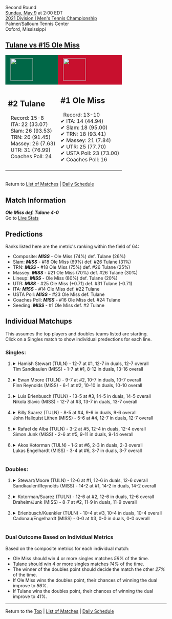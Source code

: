 Second Round[](#top)<a name="top"></a>  
[Sunday, May 9](../../schedule.md#05-09) at 2:00 EDT  
[2021 Division I Men's Tennis Championship](../index.md)  
Palmer/Salloum Tennis Center  
Oxford, Mississippi  
## [Tulane vs #15 Ole Miss](https://www.ncaa.com/game/5833416)  

<table><tr style="background-color: #d9d9d9 !important"><td style="background-color: #006747 !important"><img src="https://www.ncaa.com/sites/default/files/images/logos/schools/t/tulane.70.png" width="70" height="70" style="padding: 8px;" /></td><td style="background-color: #C8102E !important"><img src="https://www.ncaa.com/sites/default/files/images/logos/schools/o/ole-miss.70.png" width="70" height="70" style="padding: 8px;" /></td></tr><tr>
<td>  

<h2>#2 Tulane</h2>  
&nbsp; Record: 15-8<br>  
&nbsp; ITA: 22 (33.07)<br>  
&nbsp; Slam: 26 (93.53)<br>  
&nbsp; TRN: 26 (91.45)<br>  
&nbsp; Massey: 26 (7.63)<br>  
&nbsp; UTR: 31 (76.99)<br>  
&nbsp; Coaches Poll: 24<br>  
<br>  

</td>
<td>  

<h2>#1 Ole Miss</h2>  
&nbsp; Record: 13-10<br>  
&#10004; ITA: 14 (44.94)<br>  
&#10004; Slam: 18 (95.00)<br>  
&#10004; TRN: 18 (93.41)<br>  
&#10004; Massey: 21 (7.84)<br>  
&#10004; UTR: 25 (77.70)<br>  
&#10004; USTA Poll: 23 (73.00)<br>  
&#10004; Coaches Poll: 16<br>  
<br>  

</td>
</tr></table>  


<br>Return to [List of Matches](../index.md) &#124; [Daily Schedule](../../schedule.md#05-09)

## Match Information  
***Ole Miss def. Tulane 4-0***  
Go to [Live Stats](http://stats.statbroadcast.com/statmonitr/?id=350592)  

## Predictions  

Ranks listed here are the metric's ranking within the field of 64:  
- Composite: ***MISS*** - Ole Miss (74%) def. Tulane (26%)  
- Slam: ***MISS*** - #18 Ole Miss (69%) def. #26 Tulane (31%)  
- TRN: ***MISS*** - #18 Ole Miss (75%) def. #26 Tulane (25%)  
- Massey: ***MISS*** - #21 Ole Miss (70%) def. #26 Tulane (30%)  
- Lineup: ***MISS*** - Ole Miss (80%) def. Tulane (20%)  
- UTR: ***MISS*** - #25 Ole Miss (+0.71) def. #31 Tulane (-0.71)  
- ITA: ***MISS*** - #14 Ole Miss def. #22 Tulane  
- USTA Poll: ***MISS*** - #23 Ole Miss def. Tulane  
- Coaches Poll: ***MISS*** - #16 Ole Miss def. #24 Tulane  
- Seeding: ***MISS*** - #1 Ole Miss def. #2 Tulane  

## Individual Matchups  
This assumes the top players and doubles teams listed are starting.  
Click on a Singles match to show individual predections for each line.  

### Singles:  

<ol>
<li><details>
<summary markdown="span">Hamish Stewart (TULN) - 12-7 at #1, 12-7 in duals, 12-7 overall<br>Tim Sandkaulen (MISS) - 1-7 at #1, 8-12 in duals, 13-16 overall</summary>
<h4>Predictions</h4><ul>
<li>Composite: <b><i>TULN</i></b> - Stewart (70%) def. Sandkaulen (30%)</li>  
<li>Slam: <b><i>TULN</i></b> - Stewart (69%) def. Sandkaulen (31%)</li>  
<li>TRN: <b><i>TULN</i></b> - Stewart (67%) def. Sandkaulen (33%)</li>  
<li>Massey: <b><i>TULN</i></b> - Stewart (64%) def. Sandkaulen (36%)</li>  
<li>UTR: <b><i>TULN</i></b> - Stewart (79%) def. Sandkaulen (21%)</li>  
<li>ITA: <b><i>MISS</i></b> - Sandkaulen (22.95) def. Stewart (22.58)</li>  
</ul>
</details>&nbsp;</li>
<li><details>
<summary markdown="span">Ewan Moore (TULN) - 9-7 at #2, 10-7 in duals, 10-7 overall<br>Finn Reynolds (MISS) - 6-1 at #2, 10-10 in duals, 10-10 overall</summary>
<h4>Predictions</h4><ul>
<li>Composite: <b><i>MISS</i></b> - Reynolds (72%) def. Moore (28%)</li>  
<li>Slam: <b><i>MISS</i></b> - Reynolds (74%) def. Moore (26%)</li>  
<li>TRN: <b><i>MISS</i></b> - Reynolds (77%) def. Moore (23%)</li>  
<li>Massey: <b><i>MISS</i></b> - Reynolds (63%) def. Moore (37%)</li>  
<li>UTR: <b><i>MISS</i></b> - Reynolds (76%) def. Moore (24%)</li>  
<li>ITA: <b><i>MISS</i></b> - Reynolds (36.17) def. Moore (3.08)</li>  
</ul>
</details>&nbsp;</li>
<li><details>
<summary markdown="span">Luis Erlenbusch (TULN) - 13-5 at #3, 14-5 in duals, 14-5 overall<br>Nikola Slavic (MISS) - 12-7 at #3, 13-7 in duals, 13-7 overall</summary>
<h4>Predictions</h4><ul>
<li>Composite: <b><i>MISS</i></b> - Slavic (58%) def. Erlenbusch (42%)</li>  
<li>Slam: <b><i>MISS</i></b> - Slavic (54%) def. Erlenbusch (46%)</li>  
<li>TRN: <b><i>MISS</i></b> - Slavic (56%) def. Erlenbusch (44%)</li>  
<li>Massey: <b><i>MISS</i></b> - Slavic (54%) def. Erlenbusch (46%)</li>  
<li>UTR: <b><i>MISS</i></b> - Slavic (70%) def. Erlenbusch (30%)</li>  
<li>ITA: <b><i>MISS</i></b> - Slavic (24.24) def. Erlenbusch (4.16)</li>  
</ul>
</details>&nbsp;</li>
<li><details>
<summary markdown="span">Billy Suarez (TULN) - 8-5 at #4, 9-6 in duals, 9-6 overall<br>John Hallquist Lithen (MISS) - 5-6 at #4, 12-7 in duals, 12-7 overall</summary>
<h4>Predictions</h4><ul>
<li>Composite: <b><i>MISS</i></b> - Lithen (69%) def. Suarez (31%)</li>  
<li>Slam: <b><i>MISS</i></b> - Lithen (58%) def. Suarez (42%)</li>  
<li>TRN: <b><i>MISS</i></b> - Lithen (71%) def. Suarez (29%)</li>  
<li>Massey: <b><i>MISS</i></b> - Lithen (72%) def. Suarez (28%)</li>  
<li>UTR: <b><i>MISS</i></b> - Lithen (74%) def. Suarez (26%)</li>  
<li>ITA: <b><i>MISS</i></b> - Lithen (2.40) def. Suarez (2.40)</li>  
</ul>
</details>&nbsp;</li>
<li><details>
<summary markdown="span">Rafael de Alba (TULN) - 3-2 at #5, 12-4 in duals, 12-4 overall<br>Simon Junk (MISS) - 2-6 at #5, 9-11 in duals, 9-14 overall</summary>
<h4>Predictions</h4><ul>
<li>Composite: <b><i>MISS</i></b> - Junk (56%) def. Alba (44%)</li>  
<li>Slam: <b><i>MISS</i></b> - Junk (63%) def. Alba (37%)</li>  
<li>TRN: <b><i>MISS</i></b> - Junk (60%) def. Alba (40%)</li>  
<li>Massey: <b><i>TULN</i></b> - Alba (59%) def. Junk (41%)</li>  
<li>UTR: <b><i>MISS</i></b> - Junk (63%) def. Alba (37%)</li>  
<li>ITA: <b><i>TULN</i></b> - Alba (2.39) def. Junk (1.99)</li>  
</ul>
</details>&nbsp;</li>
<li><details>
<summary markdown="span">Akos Kotorman (TULN) - 1-2 at #6, 2-3 in duals, 2-3 overall<br>Lukas Engelhardt (MISS) - 3-4 at #6, 3-7 in duals, 3-7 overall</summary>
<h4>Predictions</h4><ul>
<li>Composite: <b><i>MISS</i></b> - Engelhardt (84%) def. Kotorman (16%)</li>  
<li>Slam: <b><i>MISS</i></b> - Engelhardt (80%) def. Kotorman (20%)</li>  
<li>TRN: <b><i>MISS</i></b> - Engelhardt (80%) def. Kotorman (20%)</li>  
<li>Massey: <b><i>MISS</i></b> - Engelhardt (84%) def. Kotorman (16%)</li>  
<li>UTR: <b><i>MISS</i></b> - Engelhardt (90%) def. Kotorman (10%)</li>  
</ul>
</details>&nbsp;</li>
</ol>

### Doubles:  

<ol>
<li><details>
<summary markdown="span">Stewart/Moore (TULN) - 12-6 at #1, 12-6 in duals, 12-6 overall<br>Sandkaulen/Reynolds (MISS) - 14-2 at #1, 14-2 in duals, 14-2 overall</summary>
<br>Sorry, we don't have any metrics for this match
</details>&nbsp;</li>
<li><details>
<summary markdown="span">Kotorman/Suarez (TULN) - 12-6 at #2, 12-6 in duals, 12-6 overall<br>Draheim/Junk (MISS) - 8-7 at #2, 11-9 in duals, 11-9 overall</summary>
<br>Sorry, we don't have any metrics for this match
</details>&nbsp;</li>
<li><details>
<summary markdown="span">Erlenbusch/Kuenkler (TULN) - 10-4 at #3, 10-4 in duals, 10-4 overall<br>Cadonau/Engelhardt (MISS) - 0-0 at #3, 0-0 in duals, 0-0 overall</summary>
<br>Sorry, we don't have any metrics for this match
</details>&nbsp;</li>
</ol>

### Dual Outcome Based on Individual Metrics  
  
Based on the composite metrics for each individual match:  
- Ole Miss should win 4 or more singles matches *59%* of the time.  
- Tulane should win 4 or more singles matches *14%* of the time.  
- The winner of the doubles point should decide the match the other *27%* of the time.  
- If Ole Miss wins the doubles point, their chances of winning the dual improve to *86%*.  
- If Tulane wins the doubles point, their chances of winning the dual improve to *41%*.  
  
------

Return to the [Top](#top) &#124; [List of Matches](../index.md) &#124; [Daily Schedule](../../schedule.md#05-09)  
